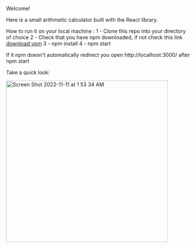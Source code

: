Welcome!

Here is a small arithmetic calculator built with the React library.

How to run it on your local machine :
1 - Clone this repo into your directory of choice
2 - Check that you have npm downloaded, if not check this link [download vpm](https://docs.npmjs.com/downloading-and-installing-node-js-and-npm)
3 - npm install
4 - npm start

If it npm doesn't automatically redirect you open http://localhost:3000/ after npm start

Take a quick look:


<img width="442" alt="Screen Shot 2022-11-11 at 1 53 34 AM" src="https://user-images.githubusercontent.com/55937173/201281090-edf11ec2-cbc2-4b97-bb82-73b1ad8fc24a.png">
